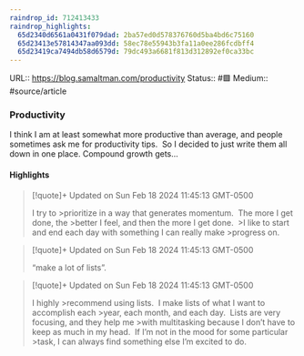 ```yaml
---
raindrop_id: 712413433
raindrop_highlights:
  65d2340d6561a0431f079dad: 2ba57ed0d578376760d5ba4bd6c75160
  65d23413e57814347aa093dd: 58ec78e55943b3fa11a0ee286fcdbff4
  65d23419ca7494db58d6579d: 79dc493a6681f813d312892ef0ca33bc
---
```


URL:: https://blog.samaltman.com/productivity
Status:: #🟩
Medium:: #source/article


### Productivity

I think I am at least somewhat more productive than average, and people sometimes ask me for productivity tips.  So I decided to just write them all down in one place.   Compound growth gets...

#### Highlights

> [!quote]+ Updated on Sun Feb 18 2024 11:45:13 GMT-0500
>
> I try to
&gt;prioritize in a way that generates momentum.  The more I get done, the
&gt;better I feel, and then the more I get done. 
&gt;I like to start and end each day with something I can really make
&gt;progress on.

> [!quote]+ Updated on Sun Feb 18 2024 11:45:13 GMT-0500
>
> “make a lot of lists”.

> [!quote]+ Updated on Sun Feb 18 2024 11:45:13 GMT-0500
>
> I highly
&gt;recommend using lists.  I make lists of what I want to accomplish each
&gt;year, each month, and each day.  Lists are very focusing, and they help me
&gt;with multitasking because I don’t have to keep as much in my head.  If I’m not in the mood for some particular
&gt;task, I can always find something else I’m excited to do.
